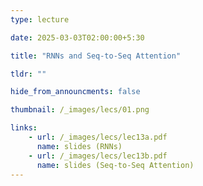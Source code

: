 ```yaml
---
type: lecture

date: 2025-03-03T02:00:00+5:30

title: "RNNs and Seq-to-Seq Attention"

tldr: ""

hide_from_announcments: false

thumbnail: /_images/lecs/01.png

links: 
    - url: /_images/lecs/lec13a.pdf
      name: slides (RNNs)
    - url: /_images/lecs/lec13b.pdf
      name: slides (Seq-to-Seq Attention)
---
```

